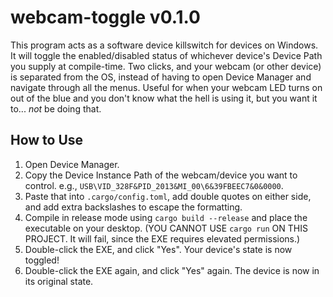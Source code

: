 # webcam-toggle v0.1.0

This program acts as a software device killswitch for devices on Windows. It will toggle the enabled/disabled status of whichever device's Device Path you supply at compile-time. Two clicks, and your webcam (or other device) is separated from the OS, instead of having to open Device Manager and navigate through all the menus. Useful for when your webcam LED turns on out of the blue and you don't know what the hell is using it, but you want it to... *not* be doing that.

## How to Use

1. Open Device Manager.
2. Copy the Device Instance Path of the webcam/device you want to control. e.g., `USB\VID_328F&PID_2013&MI_00\6&39FBEEC7&0&0000`.
3. Paste that into `.cargo/config.toml`, add double quotes on either side, and add extra backslashes to escape the formatting.
4. Compile in release mode using `cargo build --release` and place the executable on your desktop. (YOU CANNOT USE `cargo run` ON THIS PROJECT. It will fail, since the EXE requires elevated permissions.)
5. Double-click the EXE, and click "Yes". Your device's state is now toggled!
6. Double-click the EXE again, and click "Yes" again. The device is now in its original state.
